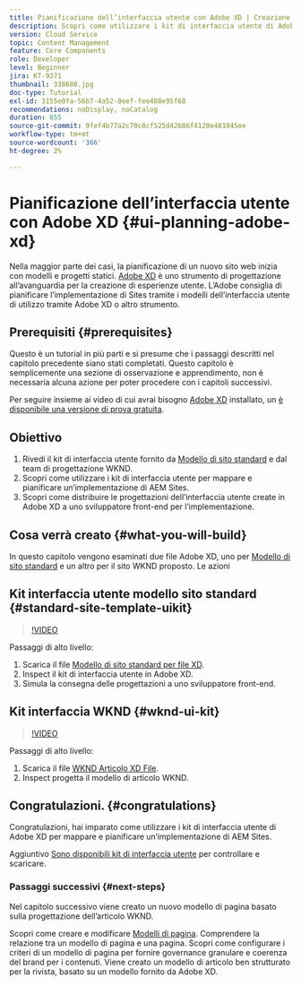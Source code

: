 ```yaml
---
title: Pianificazione dell’interfaccia utente con Adobe XD | Creazione rapida di siti AEM
description: Scopri come utilizzare i kit di interfaccia utente di Adobe XD per progettare e accelerare l’implementazione di Adobe Experience Manager Sites.
version: Cloud Service
topic: Content Management
feature: Core Components
role: Developer
level: Beginner
jira: KT-9371
thumbnail: 338680.jpg
doc-type: Tutorial
exl-id: 3155e0fa-56b7-4a52-8eef-fee488e95f68
recommendations: noDisplay, noCatalog
duration: 655
source-git-commit: 9fef4b77a2c70c8cf525d42686f4120e481945ee
workflow-type: tm+mt
source-wordcount: '366'
ht-degree: 2%

---
```


# Pianificazione dell’interfaccia utente con Adobe XD {#ui-planning-adobe-xd}

Nella maggior parte dei casi, la pianificazione di un nuovo sito web inizia con modelli e progetti statici. [Adobe XD](https://www.adobe.com/products/xd.html) è uno strumento di progettazione all’avanguardia per la creazione di esperienze utente. L’Adobe consiglia di pianificare l’implementazione di Sites tramite i modelli dell’interfaccia utente di utilizzo tramite Adobe XD o altro strumento.

## Prerequisiti {#prerequisites}

Questo è un tutorial in più parti e si presume che i passaggi descritti nel capitolo precedente siano stati completati. Questo capitolo è semplicemente una sezione di osservazione e apprendimento, non è necessaria alcuna azione per poter procedere con i capitoli successivi.

Per seguire insieme ai video di cui avrai bisogno [Adobe XD](https://www.adobe.com/products/xd/pricing/free-trial.html) installato, un [è disponibile una versione di prova gratuita](https://www.adobe.com/products/xd/pricing/free-trial.html).

## Obiettivo

1. Rivedi il kit di interfaccia utente fornito da [Modello di sito standard](https://github.com/adobe/aem-site-template-standard) e dal team di progettazione WKND.
1. Scopri come utilizzare i kit di interfaccia utente per mappare e pianificare un’implementazione di AEM Sites.
1. Scopri come distribuire le progettazioni dell’interfaccia utente create in Adobe XD a uno sviluppatore front-end per l’implementazione.

## Cosa verrà creato {#what-you-will-build}

In questo capitolo vengono esaminati due file Adobe XD, uno per [Modello di sito standard](https://github.com/adobe/aem-site-template-standard) e un altro per il sito WKND proposto. Le azioni

## Kit interfaccia utente modello sito standard {#standard-site-template-uikit}

>[!VIDEO](https://video.tv.adobe.com/v/338680?quality=12&learn=on)

Passaggi di alto livello:

1. Scarica il file [Modello di sito standard per file XD](https://github.com/adobe/aem-site-template-standard/raw/main/files/wireframe.xd).
1. Inspect il kit di interfaccia utente in Adobe XD.
1. Simula la consegna delle progettazioni a uno sviluppatore front-end.

## Kit interfaccia WKND {#wknd-ui-kit}

>[!VIDEO](https://video.tv.adobe.com/v/30214?quality=12&learn=on)

Passaggi di alto livello:

1. Scarica il file [WKND Articolo XD File](https://github.com/adobe/aem-guides-wknd/releases/download/aem-guides-wknd-0.0.2/AEM_UI-kit-WKND-article-design.xd).
1. Inspect progetta il modello di articolo WKND.

## Congratulazioni. {#congratulations}

Congratulazioni, hai imparato come utilizzare i kit di interfaccia utente di Adobe XD per mappare e pianificare un’implementazione di AEM Sites.

Aggiuntivo [Sono disponibili kit di interfaccia utente](https://www.adobe.com/products/xd/features/ui-kits.html) per controllare e scaricare.

### Passaggi successivi {#next-steps}

Nel capitolo successivo viene creato un nuovo modello di pagina basato sulla progettazione dell’articolo WKND.

Scopri come creare e modificare [Modelli di pagina](./page-templates.md). Comprendere la relazione tra un modello di pagina e una pagina. Scopri come configurare i criteri di un modello di pagina per fornire governance granulare e coerenza del brand per i contenuti.  Viene creato un modello di articolo ben strutturato per la rivista, basato su un modello fornito da Adobe XD.
